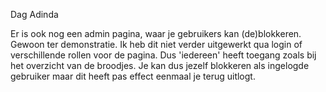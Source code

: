 Dag Adinda

Er is ook nog een admin pagina, waar je gebruikers kan (de)blokkeren. Gewoon ter demonstratie.
Ik heb dit niet verder uitgewerkt qua login of verschillende rollen voor de pagina. Dus 'iedereen' heeft toegang zoals bij het overzicht van de broodjes. 
Je kan dus jezelf blokkeren als ingelogde gebruiker maar dit heeft pas effect eenmaal je terug uitlogt. 
